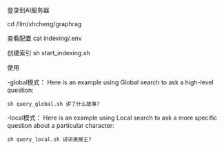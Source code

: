 登录到AI服务器

cd /llm/xhcheng/graphrag

查看配置
cat indexing/.env


创建索引
sh start_indexing.sh


使用

-global模式：
Here is an example using Global search to ask a high-level question:

```
sh query_global.sh 讲了什么故事?
```



-local模式：
Here is an example using Local search to ask a more specific question about a particular character:


```
sh query_local.sh 讲讲美猴王?
```

